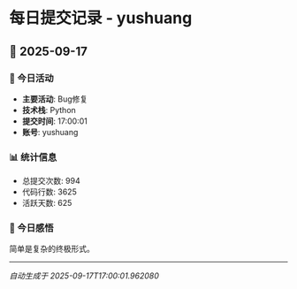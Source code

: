 # 每日提交记录 - yushuang

## 📅 2025-09-17

### 🎯 今日活动
- **主要活动**: Bug修复
- **技术栈**: Python
- **提交时间**: 17:00:01
- **账号**: yushuang

### 📊 统计信息
- 总提交次数: 994
- 代码行数: 3625
- 活跃天数: 625

### 💭 今日感悟
简单是复杂的终极形式。

---
*自动生成于 2025-09-17T17:00:01.962080*
